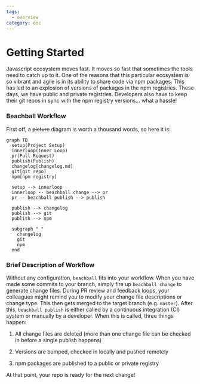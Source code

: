 ```yaml
---
tags:
  - overview
category: doc
---
```


# Getting Started

Javascript ecosystem moves fast. It moves so fast that sometimes the tools need to catch up to it. One of the reasons that this particular ecosystem is so vibrant and agile is in its ability to share code via npm packages. This has led to an explosion of versions of packages in the npm registries. These days, we have public and private registries. Developers also have to keep their git repos in sync with the npm registry versions... what a hassle!

### Beachball Workflow

First off, a ~~picture~~ diagram is worth a thousand words, so here it is:

```mermaid
graph TB
  setup(Project Setup)
  innerloop(Inner Loop)
  pr(Pull Request)
  publish(Publish)
  changelog[changelog.md]
  git[git repo]
  npm[npm registry]

  setup --> innerloop
  innerloop -- beachball change --> pr
  pr -- beachball publish --> publish

  publish --> changelog
  publish --> git
  publish --> npm

  subgraph " "
    changelog
    git
    npm
  end
```

### Brief Description of Workflow

Without any configuration, `beachball` fits into your workflow. When you have made some commits to your branch, simply fire up `beachball change` to generate change files. During PR review and feedback loops, your colleagues might remind you to modify your change file descriptions or change type. This then gets merged to the target branch (e.g. `master`). After this, `beachball publish` is either called by a continuous integration (CI) system or manually by a developer. When this is called, three things happen:

1. All change files are deleted (more than one change file can be checked in before a single publish happens)

2. Versions are bumped, checked in locally and pushed remotely

3. npm packages are published to a public or private registry

At that point, your repo is ready for the next change!
